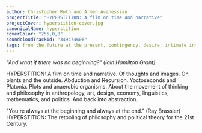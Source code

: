 ```yaml
---
author: Christopher Roth and Armen Avanessian
projectTitle: "HYPERSTITION: A film on time and narrative"
projectCover: hyperstition-cover.jpg
canonicalName: hyperstition
coverColor: "255,0,0"
soundcloudTrackId: "349474606"
tags: from the future at the present, contingency, desire, intimate interfaces, mother-machine, cyberfeminism, outsourcing, corridor anomalies, digital proletariat
---
```


_"And what if there was no beginning?" (Iain Hamilton Grant)_  

HYPERSTITION: A film on time and narrative. Of thoughts and images. On plants and the outside. Abduction and Recursion. Yoctoseconds and Platonia. Plots and anaerobic organisms. About the movement of thinking and philosophy in anthropology, art, design, economy, linguistics, mathematics, and politics. And back into abstraction. 

"You're always at the beginning and always at the end." (Ray Brassier) HYPERSTITION: The retooling of philosophy and political theory for the 21st Century.
